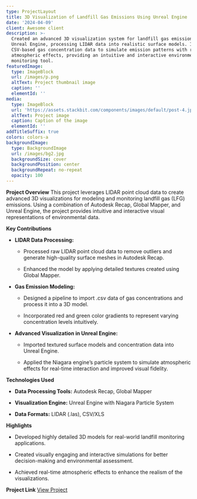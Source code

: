 ```yaml
---
type: ProjectLayout
title: 3D Visualization of Landfill Gas Emissions Using Unreal Engine
date: '2024-04-09'
client: Awesome client
description: >-
  Created an advanced 3D visualization system for landfill gas emissions using
  Unreal Engine, processing LIDAR data into realistic surface models. Integrated
  CSV-based gas concentration data to simulate emission patterns with real-time
  atmospheric effects, providing an intuitive and interactive environmental
  monitoring tool.
featuredImage:
  type: ImageBlock
  url: /images/p.png
  altText: Project thumbnail image
  caption: ''
  elementId: ''
media:
  type: ImageBlock
  url: 'https://assets.stackbit.com/components/images/default/post-4.jpeg'
  altText: Project image
  caption: Caption of the image
  elementId: ''
addTitleSuffix: true
colors: colors-a
backgroundImage:
  type: BackgroundImage
  url: /images/bg2.jpg
  backgroundSize: cover
  backgroundPosition: center
  backgroundRepeat: no-repeat
  opacity: 100
---
```

**Project Overview**
This project leverages LIDAR point cloud data to create advanced 3D visualizations for modeling and monitoring landfill gas (LFG) emissions. Using a combination of Autodesk Recap, Global Mapper, and Unreal Engine, the project provides intuitive and interactive visual representations of environmental data.

**Key Contributions**

*   **LIDAR Data Processing:**

    *   Processed raw LIDAR point cloud data to remove outliers and generate high-quality surface meshes in Autodesk Recap.

    *   Enhanced the model by applying detailed textures created using Global Mapper.

*   **Gas Emission Modeling:**

    *   Designed a pipeline to import .csv data of gas concentrations and process it into a 3D model.

    *   Incorporated red and green color gradients to represent varying concentration levels intuitively.

*   **Advanced Visualization in Unreal Engine:**

    *   Imported textured surface models and concentration data into Unreal Engine.

    *   Applied the Niagara engine’s particle system to simulate atmospheric effects for real-time interaction and improved visual fidelity.

**Technologies Used**

*   **Data Processing Tools:** Autodesk Recap, Global Mapper

*   **Visualization Engine:** Unreal Engine with Niagara Particle System

*   **Data Formats:** LIDAR (.las), CSV/XLS

**Highlights**

*   Developed highly detailed 3D models for real-world landfill monitoring applications.

*   Created visually engaging and interactive simulations for better decision-making and environmental assessment.

*   Achieved real-time atmospheric effects to enhance the realism of the visualizations.

**Project Link**
[View Project ](https://sites.google.com/view/temp21543/home?authuser=0)



